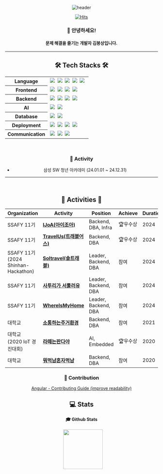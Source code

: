 <div align="center">
  
![header](https://capsule-render.vercel.app/api?type=waving&color=timeAuto&height=150&section=header&text=&animation=blinking&fontAlign=90&fontColor=fffafa&fontSize=90)

[![Hits](https://hits.seeyoufarm.com/api/count/incr/badge.svg?url=https%3A%2F%2Fgithub.com%2FBongSangKim&count_bg=%2379C83D&title_bg=%23555555&icon=&icon_color=%23E7E7E7&title=hits&edge_flat=false)](https://hits.seeyoufarm.com)

<!-- [![Typing SVG](https://readme-typing-svg.demolab.com?font=Fira+Code&pause=1000&width=300&lines=BongSangKim+Github)](https://git.io/typing-svg) -->

### 👋 안녕하세요!
#### 문제 해결을 즐기는 개발자 김봉상입니다.

* * *

## 🛠 Tech Stacks 🛠

<table>
  <tr>
    <th>Language</th>
    <td>
      <img src="https://img.shields.io/badge/Java-007396?style=flat-square&logo=java&logoColor=white"/>&nbsp;
      <img src="https://img.shields.io/badge/TypeScript-3178C6?style=flat-square&logo=TypeScript&logoColor=white"/>&nbsp;
      <img src="https://img.shields.io/badge/Python-3776AB?style=flat-square&logo=Python&logoColor=white"/>&nbsp;
      <img src="https://img.shields.io/badge/C-A8B9CC?style=flat-square&logo=C&logoColor=white"/>&nbsp;
      <img src="https://img.shields.io/badge/C++-00599C?style=flat-square&logo=C%2B%2B&logoColor=white"/>&nbsp;
    </td>
  </tr>
  <tr>
    <th>Frontend</th>
    <td>
      <img src="https://img.shields.io/badge/React-61DAFB?style=flat-square&logo=React&logoColor=black"/>&nbsp;
      <img src="https://img.shields.io/badge/Vue.js-4FC08D?style=flat-square&logo=Vue.js&logoColor=white"/>&nbsp;
      <img src="https://img.shields.io/badge/Bootstrap-7952B3?style=flat-square&logo=Bootstrap&logoColor=white"/>&nbsp;
      <img src="https://img.shields.io/badge/Tailwind CSS-06B6D4?style=flat-square&logo=Tailwind CSS&logoColor=white"/>&nbsp;
    </td>
  </tr>
  <tr>
    <th>Backend</th>
    <td>
      <img src="https://img.shields.io/badge/Spring Boot-6db33f?style=flat-square&logo=Spring Boot&logoColor=white"/>&nbsp;
      <img src="https://img.shields.io/badge/MyBatis-000000?style=flat-square&logo=MyBatis&logoColor=white"/>&nbsp;
      <img src="https://img.shields.io/badge/Express-000000?style=flat-square&logo=Express&logoColor=white"/>&nbsp;
      <img src="https://img.shields.io/badge/FastAPI-009688?style=flat-square&logo=FastAPI&logoColor=white"/>&nbsp;
    </td>
  </tr>
  <tr>
    <th>AI</th>
    <td>
      <img src="https://img.shields.io/badge/PyTorch-EE4C2C?style=flat-square&logo=PyTorch&logoColor=white"/>&nbsp;
      <img src="https://img.shields.io/badge/CUDA-76B900?style=flat-square&logo=NVIDIA&logoColor=white"/>&nbsp;
    </td>
  </tr>
  <tr>
    <th>Database</th>
    <td>
      <img src="https://img.shields.io/badge/MySQL-4479A1?style=flat-square&logo=MySQL&logoColor=white"/>&nbsp;
      <img src="https://img.shields.io/badge/SQLite-003B57?style=flat-square&logo=SQLite&logoColor=white"/>&nbsp;
    </td>
  </tr>
  <tr>
    <th>Deployment</th>
    <td>
      <img src="https://img.shields.io/badge/Docker-2496ED?style=flat-square&logo=Docker&logoColor=white"/>&nbsp;
      <img src="https://img.shields.io/badge/Nginx-009639?style=flat-square&logo=Nginx&logoColor=white"/>&nbsp;
      <img src="https://img.shields.io/badge/Jenkins-DD0031?style=flat-square&logo=Jenkins&logoColor=white"/>&nbsp;
      <img src="https://img.shields.io/badge/Amazon AWS-232F3E?style=flat-square&logo=amazonaws&logoColor=white"/>&nbsp;
    </td>
  </tr>
  <tr>
    <th>Communication</th>
    <td>
      <img src="https://img.shields.io/badge/Jira-0052CC?style=flat-square&logo=Jira&logoColor=white"/>&nbsp;
      <img src="https://img.shields.io/badge/Notion-000000?style=flat-square&logo=Notion&logoColor=white"/>&nbsp;
      <img src="https://img.shields.io/badge/Discord-5865F2?style=flat-square&logo=Discord&logoColor=white"/>&nbsp;
    </td>
  </tr>
</table>

<br/>

### 🎯 Activity
- 삼성 SW 청년 아카데미 (24.01.01 ~ 24.12.31)

* * * 
<!-- endline -->

<br/>

<h2>🏃 Activities 🏃‍</h2>

<table>
  <thead>
    <tr>
      <th>Organization</th>
      <th>Activity</th>
      <th>Position</th>
      <th>Achieve</th>
      <th>Duration</th>
    </tr>
  </thead>
  <tbody>
     <tr>
      <td>SSAFY 11기</td>
      <td><b><a href="https://github.com/2pearl/IJoA">IJoA(아이조아)</a></b></td>
      <td>Backend, DBA, Infra</td>
      <td>🏆우수상</td>
      <td>2024</td>
    </tr>
     <tr>
      <td>SSAFY 11기</td>
      <td><b><a href="https://github.com/2pearl/TravelUs">TravelUs(트래블어스)</a></b></td>
      <td>Backend, DBA</td>
      <td>🏆우수상</td>
      <td>2024</td>
    </tr>
     <tr>
      <td>SSAFY 11기<br/>(2024 Shinhan-Hackathon)</td>
      <td><b><a href="https://github.com/2024-Shinhan-Hackathon-ForeignKey/soltravel">Soltravel(솔트래블)</a></b></td>
      <td>Leader, Backend, DBA</td>
      <td>참여</td>
      <td>2024</td>
    </tr>
     <tr>
      <td>SSAFY 11기</td>
      <td><b><a href="https://github.com/2pearl/Saturi">사투리가 서툴러유</a></b></td>
      <td>Leader, Backend, DBA</td>
      <td>참여</td>
      <td>2024</td>
    </tr>
     <tr>
      <td>SSAFY 11기</td>
      <td><b><a href="https://github.com/2pearl/WhereIsMyHome">WhereIsMyHome</a></b></td>
      <td>Leader, Backend, DBA</td>
      <td>참여</td>
      <td>2024</td>
    </tr>
     <tr>
      <td>대학교</td>
      <td><b><a href="https://github.com/2pearl/happy_home">소통하는주거환경</a></b></td>
      <td>Backend, DBA</td>
      <td>참여</td>
      <td>2021</td>
    </tr>
     <tr>
      <td>대학교<br/>(2020 IoT 경진대회)</td>
      <td><b><a href="https://github.com/2pearl/LatteIsPanda">라떼는판다야</a></b></td>
      <td>AI, Embedded</td>
      <td>🏆우수상</td>
      <td>2020</td>
    </tr>
     <tr>
      <td>대학교</td>
      <td><b><a href="https://github.com/2pearl/nyam_project">뭐먹냠혼자먹냠</a></b></td>
      <td>Backend, DBA</td>
      <td>참여</td>
      <td>2020</td>
    </tr>
  </tbody>
</table>

### 🤝 Contribution
[Angular - Contributing Guide (improve readability)](https://github.com/angular/angular/pull/56974)

## 💻 Stats 

<!-- [![wakatime](https://wakatime.com/badge/user/01180168-8b97-40a8-a406-568eefd227b1.svg)](https://wakatime.com/@01180168-8b97-40a8-a406-568eefd227b1) -->

#### 🎓 Github Stats
<p>
    <a>
        <img src="https://github-readme-stats.vercel.app/api?username=BongSangKim&&show_icons=true&theme=tokyonight&r\locale=kr" style="margin-left: 10px; vertical-align:top" height=130 />
    </a>
</p>

</div>

